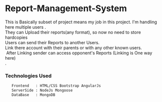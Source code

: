 # Report-Management-System
  This is Basically subset of project means my job in this project.
  I'm handling here multiple users .<br>They can Upload their reports(any format), so now no need to store hardcopies <br>Users can send their Reports to another Users.<br>
  Link there account with their parents or with any other known users. <br>
  After Linking sender can access opponent's Reports (Linking is One way here) <br>
 .
### Technologies Used
 ```sh
    Frontend   : HTML/CSS Bootstrap AngularJs
    ServerSide : NodeJs Mongoose
    DataBase   : MongoDB
```
